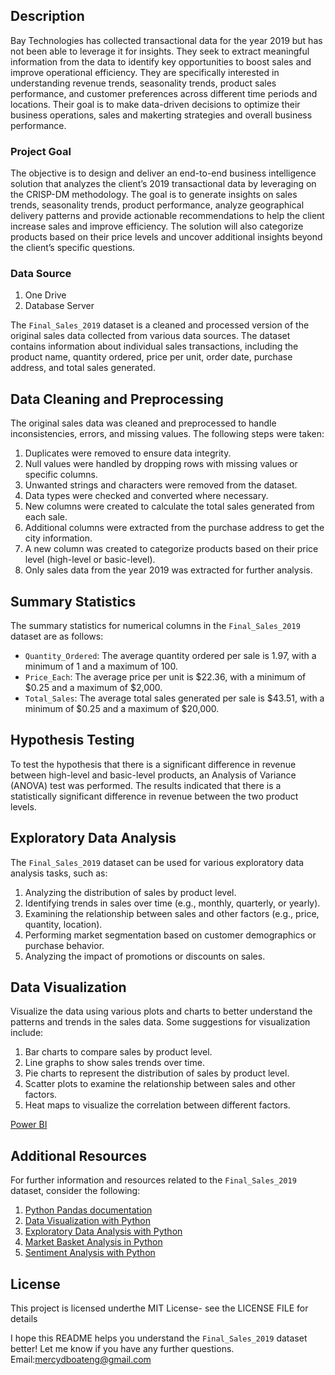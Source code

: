 ## Description
Bay Technologies has collected transactional data for the year 2019 but has not been able to leverage it for insights. They seek to extract meaningful information from the data to identify key opportunities to boost sales and improve operational efficiency. They are specifically interested in understanding revenue trends, seasonality trends, product sales performance, and customer preferences across different time periods and locations. Their goal is to make data-driven decisions to optimize their business operations, sales and makerting strategies and overall business performance.

### Project Goal
The objective is to design and deliver an end-to-end business intelligence solution that analyzes the client’s 2019 transactional data by leveraging on the CRISP-DM methodology. The goal is to generate insights on sales trends, seasonality trends, product performance, analyze geographical delivery patterns and provide actionable recommendations to help the client increase sales and improve efficiency. The solution will also categorize products based on their price levels and uncover additional insights beyond the client’s specific questions.


### Data Source
1. One Drive
2. Database Server
   

The `Final_Sales_2019` dataset is a cleaned and processed version of the original sales data collected from various data sources. The dataset contains information about individual sales transactions, including the product name, quantity ordered, price per unit, order date, purchase address, and total sales generated.

## Data Cleaning and Preprocessing
The original sales data was cleaned and preprocessed to handle inconsistencies, errors, and missing values. The following steps were taken:

1. Duplicates were removed to ensure data integrity.
2. Null values were handled by dropping rows with missing values or specific columns.
3. Unwanted strings and characters were removed from the dataset.
4. Data types were checked and converted where necessary.
5. New columns were created to calculate the total sales generated from each sale.
6. Additional columns were extracted from the purchase address to get the city information.
7. A new column was created to categorize products based on their price level (high-level or basic-level).
8. Only sales data from the year 2019 was extracted for further analysis.

## Summary Statistics
The summary statistics for numerical columns in the `Final_Sales_2019` dataset are as follows:

- `Quantity_Ordered`: The average quantity ordered per sale is 1.97, with a minimum of 1 and a maximum of 100.
- `Price_Each`: The average price per unit is $22.36, with a minimum of $0.25 and a maximum of $2,000.
- `Total_Sales`: The average total sales generated per sale is $43.51, with a minimum of $0.25 and a maximum of $20,000.

## Hypothesis Testing
To test the hypothesis that there is a significant difference in revenue between high-level and basic-level products, an Analysis of Variance (ANOVA) test was performed. The results indicated that there is a statistically significant difference in revenue between the two product levels.

## Exploratory Data Analysis
The `Final_Sales_2019` dataset can be used for various exploratory data analysis tasks, such as:

1. Analyzing the distribution of sales by product level.
2. Identifying trends in sales over time (e.g., monthly, quarterly, or yearly).
3. Examining the relationship between sales and other factors (e.g., price, quantity, location).
4. Performing market segmentation based on customer demographics or purchase behavior.
5. Analyzing the impact of promotions or discounts on sales.


## Data Visualization
Visualize the data using various plots and charts to better understand the patterns and trends in the sales data. Some suggestions for visualization include:

1. Bar charts to compare sales by product level.
2. Line graphs to show sales trends over time.
3. Pie charts to represent the distribution of sales by product level.
4. Scatter plots to examine the relationship between sales and other factors.
5. Heat maps to visualize the correlation between different factors.

[Power BI](https://app.powerbi.com/groups/me/reports/f5b73e7c-4286-4e4a-804e-e1dd0465af24/91fba607080cd602d082?experience=power-bi)

## Additional Resources
For further information and resources related to the `Final_Sales_2019` dataset, consider the following:

1. [Python Pandas documentation](https://pandas.pydata.org/docs/)
2. [Data Visualization with Python](https://www.oreilly.com/library/view/data-visualization-with/9781491920545/)
3. [Exploratory Data Analysis with Python](https://www.oreilly.com/library/view/exploratory-data-analysis/9781491985450/)
4. [Market Basket Analysis in Python](https://www.kdnuggets.com/2019/09/market-basket-analysis-python.html)
5. [Sentiment Analysis with Python](https://www.kdnuggets.com/2018/08/sentiment-analysis-python.html)

## License
This project is licensed underthe MIT License- see the LICENSE FILE for details

I hope this README helps you understand the `Final_Sales_2019` dataset better! 
Let me know if you have any further questions.
Email:mercydboateng@gmail.com
